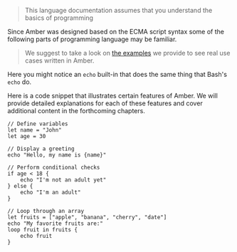 > This language documentation assumes that you understand the basics of programming

Since Amber was designed based on the ECMA script syntax some of the following parts of programming language may be familiar.

> We suggest to take a look on [the examples](https://docs.amber-lang.com/by_example/examples) we provide to see real use cases written in Amber.

Here you might notice an `echo` built-in that does the same thing that Bash's `echo` do.

Here is a code snippet that illustrates certain features of Amber. We will provide detailed explanations for each of these features and cover additional content in the forthcoming chapters.


```ab
// Define variables
let name = "John"
let age = 30

// Display a greeting
echo "Hello, my name is {name}"

// Perform conditional checks
if age < 18 {
	echo "I'm not an adult yet"
} else {
	echo "I'm an adult"
}

// Loop through an array
let fruits = ["apple", "banana", "cherry", "date"]
echo "My favorite fruits are:"
loop fruit in fruits {
	echo fruit
}
```
